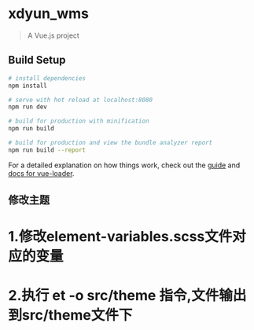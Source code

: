 # xdyun_wms

> A Vue.js project

## Build Setup

``` bash
# install dependencies
npm install

# serve with hot reload at localhost:8080
npm run dev

# build for production with minification
npm run build

# build for production and view the bundle analyzer report
npm run build --report
```

For a detailed explanation on how things work, check out the [guide](http://vuejs-templates.github.io/webpack/) and [docs for vue-loader](http://vuejs.github.io/vue-loader).

## 修改主题

# 1.修改element-variables.scss文件对应的变量
# 2.执行 et -o src/theme 指令,文件输出到src/theme文件下

